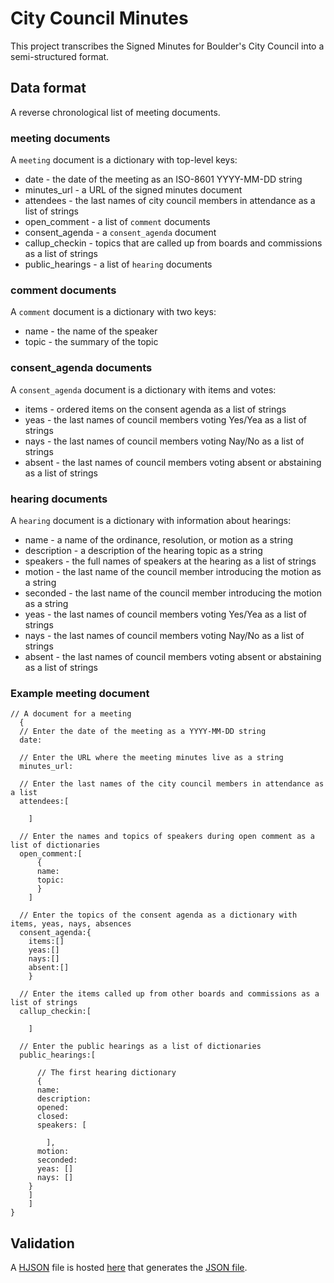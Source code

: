 # City Council Minutes
This project transcribes the Signed Minutes for Boulder's City Council into a semi-structured format.

## Data format
A reverse chronological list of meeting documents. 

### meeting documents
A `meeting` document is a dictionary with top-level keys:
* date - the date of the meeting as an ISO-8601 YYYY-MM-DD string
* minutes_url - a URL of the signed minutes document
* attendees - the last names of city council members in attendance as a list of strings
* open_comment - a list of `comment` documents
* consent_agenda - a `consent_agenda` document
* callup_checkin - topics that are called up from boards and commissions as a list of strings
* public_hearings - a list of `hearing` documents

### comment documents
A `comment` document is a dictionary with two keys:
* name - the name of the speaker
* topic - the summary of the topic

### consent_agenda documents
A `consent_agenda` document is a dictionary with items and votes:
* items - ordered items on the consent agenda as a list of strings
* yeas - the last names of council members voting Yes/Yea as a list of strings
* nays - the last names of council members voting Nay/No as a list of strings
* absent - the last names of council members voting absent or abstaining as a list of strings

### hearing documents
A `hearing` document is a dictionary with information about hearings:
* name - a name of the ordinance, resolution, or motion as a string
* description - a description of the hearing topic as a string
* speakers - the full names of speakers at the hearing as a list of strings
* motion - the last name of the council member introducing the motion as a string
* seconded - the last name of the council member introducing the motion as a string
* yeas - the last names of council members voting Yes/Yea as a list of strings
* nays - the last names of council members voting Nay/No as a list of strings
* absent - the last names of council members voting absent or abstaining as a list of strings

### Example meeting document
```
// A document for a meeting
  {
  // Enter the date of the meeting as a YYYY-MM-DD string
  date: 
  
  // Enter the URL where the meeting minutes live as a string
  minutes_url: 
  
  // Enter the last names of the city council members in attendance as a list
  attendees:[

    ]
    
  // Enter the names and topics of speakers during open comment as a list of dictionaries
  open_comment:[
      {
      name: 
      topic: 
      }
    ]
    
  // Enter the topics of the consent agenda as a dictionary with items, yeas, nays, absences
  consent_agenda:{
    items:[]
    yeas:[]
    nays:[]
    absent:[]
    }
    
  // Enter the items called up from other boards and commissions as a list of strings
  callup_checkin:[

    ]
    
  // Enter the public hearings as a list of dictionaries
  public_hearings:[

      // The first hearing dictionary
      {
      name: 
      description: 
      opened: 
      closed: 
      speakers: [
        
        ],
      motion: 
      seconded: 
      yeas: []
      nays: []
    }
    ]
    ]
}
```

## Validation
A [HJSON](https://hjson.github.io/) file is hosted [here](https://json.link/D6f2H0KntI) that generates the [JSON file](https://json.link/wGiTx3N5w2.json).
